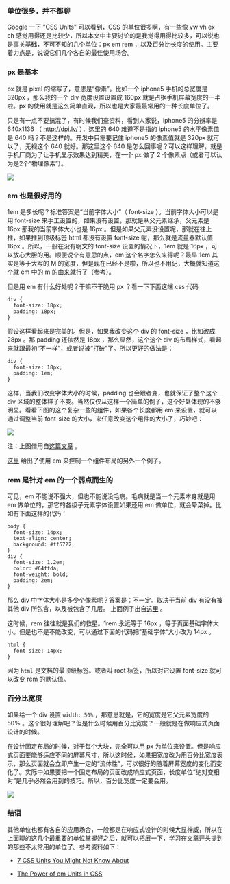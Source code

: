 ### 单位很多，并不都聊

Google 一下 "CSS Units" 可以看到，CSS 的单位很多啊，有一些像 vw vh ex ch 感觉用得还是比较少，所以本文中主要讨论的是我觉得用得比较多，可以说也是事关基础，不可不知的几个单位：px em rem ，以及百分比长度的使用。主要着力点是，说说它们几个各自的最佳使用场合。


### px 是基本

px 就是 pixel 的缩写了，意思是“像素”。比如一个 iphone5 手机的总宽度是 320px ，那么我的一个 div 宽度设置设置成 160px 就是占据手机屏幕宽度的一半啦。px 的使用就是这么简单直观，所以也是大家最最常用的一种长度单位了。

只是有一点不要搞混了，有时候我们查资料，看到人家说，iphone5 的分辨率是 640x1136 （ http://dpi.lv/ ），这里的 640 难道不是指的 iphone5 的水平像素值是 640 吗？不是这样的。开发中只需要记住 iphone5 的像素值就是 320px 就可以了，无视这个 640 就好。那这里这个 640 是怎么回事呢？可以这样理解，就是手机厂商为了让手机显示效果达到精美，在一个 px 做了 2 个像素点（或者可以认为是2个“物理像素”）。

![](http://media.haoduoshipin.com/pic/haoduo/167/px-dot.png)


### em 也是很好用的

1em 是多长呢？标准答案是“当前字体大小”（ font-size ）。当前字体大小可以是用 font-size 来手工设置的，如果没有设置，那就是从父元素继承，父元素是 16px 那我的当前字体大小也是 16px 。但是如果父元素没设置呢，那就在往上推，如果推到顶级标签 html 都没有设置 font-size 呢，那么就是流量器默认值 16px 。所以，一般在没有明文的 font-size 设置的情况下，1em 就是 16px ，可以放心大胆的用。顺便说个有意思的点，em 这个名字怎么来得呢？最早 1em 其实是等于大写的 M 的宽度，但是现在已经不是啦，所以也不用记，大概就知道这个就 em 中的 m 的由来就行了（[参考](http://www.impressivewebs.com/understanding-em-units-css/)）。

但是用 em 有什么好处呢？干嘛不干脆用 px ？看一下下面这端 css 代码

```
div {
  font-size: 18px;
  padding: 18px;
}
```

假设这样看起来是完美的。但是，如果我改变这个 div 的 font-size ，比如改成 28px 。那 padding 还依然是 18px ，那么显然，这个这个 div 的布局样式，看起来就跟最初“不一样”，或者说被“打破”了。所以更好的做法是：

```
div {
  font-size: 18px;
  padding: 1em;
}
```

这样，当我们改变字体大小的时候，padding 也会跟者变，也就保证了整个这个 div 区域的整体样子不变。当然仅仅从这样一个简单的例子，这个好处体现的不够明显。看看下图的这个复杂一些的组件，如果各个长度都用 em 来设置，就可以通过调整当前 font-size 的大小，来任意改变这个组件的大小了，巧妙吧：

![](http://media.haoduoshipin.com/pic/haoduo/167/em-sizing.png)


注：上图借用自[这篇文章](https://medium.com/@simurai/sizing-web-components-8f433689736f) 。

[这里](http://www.sitepoint.com/power-em-units-css/) 给出了使用 em 来控制一个组件布局的另外一个例子。


### rem 是针对 em 的一个弱点而生的

可见，em 不能说不强大，但也不能说没毛病。毛病就是当一个元素本身就是用 em 做单位的，那它的各级子元素字体设置如果还用 em 做单位，就会晕菜掉。比如有下面这样的代码：

```
body {
  font-size: 14px;
  text-align: center;
  background: #ff5722;
}
div {
  font-size: 1.2em;
  color: #64ffda;
  font-weight: bold;
  padding: 2em;
}
```

那么 div 中字体大小是多少个像素呢？答案是：不一定。取决于当前 div 有没有被其他 div 所包含，以及被包含了几层。 上面例子出自[这里](http://codepen.io/tutsplus/pen/xbZQRQ) 。

这时候，rem 往往就是我们的救星。1rem 永远等于 16px ，等于页面基础字体大小。但是也不是不能改变，可以通过下面的代码把”基础字体“大小改为 14px 。

```
html {
  font-size: 14px;
}
```

因为 `html` 是文档的最顶级标签。或者叫 root 标签，所以对它设置 font-size 就可以改变 rem 的默认值。

### 百分比宽度

如果给一个 div 设置 `width: 50%` ，那意思就是，它的宽度是它父元素宽度的 50% 。这个很好理解吧？但是什么时候用百分比宽度？一般就是在做响应式页面设计的时候。

在设计固定布局的时候，对于每个大块，完全可以用 px 为单位来设置。但是响应式页面要能够适应不同的屏幕尺寸，所以这时候，如果把宽度改为用百分比宽度表示，那么页面就会立即产生一定的“流体性”，可以很好的随着屏幕宽度的变化而变化了。实际中如果要把一个固定布局的页面改成响应式页面，长度单位“绝对变相对”是几乎必然会用到的技巧。所以，百分比宽度一定要会用。

![](http://media.haoduoshipin.com/pic/haoduo/167/res-unit.png)

### 结语

其他单位也都有各自的应用场合，一般都是在响应式设计的时候大显神威，所以在上面聊的这几个最重要的单位掌握好之后，就可以拓展一下，学习在文章开头提到的那些不太常用的单位了。参考资料如下：

- [7 CSS Units You Might Not Know About](http://webdesign.tutsplus.com/articles/7-css-units-you-might-not-know-about--cms-22573)

- [The Power of em Units in CSS](http://www.sitepoint.com/power-em-units-css/)
